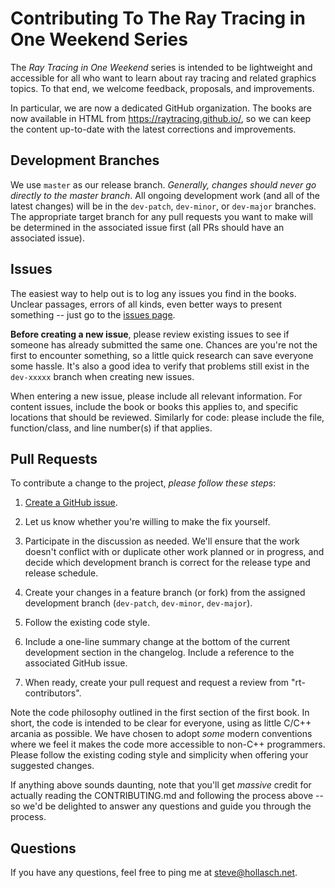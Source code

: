 Contributing To The Ray Tracing in One Weekend Series
====================================================================================================

The _Ray Tracing in One Weekend_ series is intended to be lightweight and accessible for all who
want to learn about ray tracing and related graphics topics. To that end, we welcome feedback,
proposals, and improvements.

In particular, we are now a dedicated GitHub organization. The books are now available in HTML from
https://raytracing.github.io/, so we can keep the content up-to-date with the latest corrections and
improvements.


Development Branches
---------------------
We use `master` as our release branch. _Generally, changes should never go directly to the master
branch_. All ongoing development work (and all of the latest changes) will be in the `dev-patch`,
`dev-minor`, or `dev-major` branches. The appropriate target branch for any pull requests you want
to make will be determined in the associated issue first (all PRs should have an associated issue).


Issues
-------
The easiest way to help out is to log any issues you find in the books. Unclear passages, errors of
all kinds, even better ways to present something -- just go to the [issues page][].

**Before creating a new issue**, please review existing issues to see if someone has already
submitted the same one. Chances are you're not the first to encounter something, so a little quick
research can save everyone some hassle. It's also a good idea to verify that problems still exist in
the `dev-xxxxx` branch when creating new issues.

When entering a new issue, please include all relevant information. For content issues, include the
book or books this applies to, and specific locations that should be reviewed. Similarly for code:
please include the file, function/class, and line number(s) if that applies.


Pull Requests
--------------
To contribute a change to the project, *please follow these steps*:

  1. [Create a GitHub issue](https://github.com/RayTracing/raytracing.github.io/issues).

  2. Let us know whether you're willing to make the fix yourself.

  3. Participate in the discussion as needed. We'll ensure that the work doesn't conflict with or
     duplicate other work planned or in progress, and decide which development branch is correct
     for the release type and release schedule.

  4. Create your changes in a feature branch (or fork) from the assigned development branch
     (`dev-patch`, `dev-minor`, `dev-major`).

  5. Follow the existing code style.

  6. Include a one-line summary change at the bottom of the current development section in the
     changelog. Include a reference to the associated GitHub issue.

  7. When ready, create your pull request and request a review from "rt-contributors".

Note the code philosophy outlined in the first section of the first book. In short, the code is
intended to be clear for everyone, using as little C/C++ arcania as possible. We have chosen to
adopt _some_ modern conventions where we feel it makes the code more accessible to non-C++
programmers. Please follow the existing coding style and simplicity when offering your suggested
changes.

If anything above sounds daunting, note that you'll get _massive_ credit for actually reading the
CONTRIBUTING.md and following the process above -- so we'd be delighted to answer any questions and
guide you through the process.


Questions
----------
If you have any questions, feel free to ping me at steve@hollasch.net.



[issues page]: https://github.com/RayTracing/raytracing.github.io/issues/
